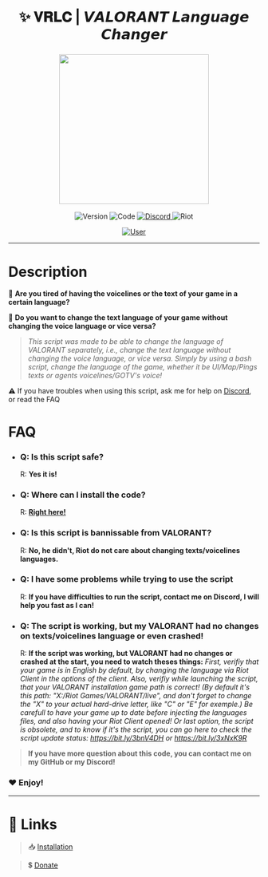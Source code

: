 <h1 align="center">
✨ 𝐕𝐑𝐋𝐂 | 𝙑𝘼𝙇𝙊𝙍𝘼𝙉𝙏 𝙇𝙖𝙣𝙜𝙪𝙖𝙜𝙚 𝘾𝙝𝙖𝙣𝙜𝙚𝙧
</h1>

<h3 align="center">
<img src= "https://imgur.com/yND2P47 alt="Logo" width="300" height="300""/>
</h3>

<p align="center">
<img alt="Version" src="https://img.shields.io/badge/STABLE 1.0-2C3237?style=for-the-badge&logo=github&logoColor=FFFFFF">
<img alt="Code" src="https://img.shields.io/badge/BASH-000000?style=for-the-badge&logo=Windows&logoColor=4F93CB">
<a href="https://discord.gg/sS7X8cPt62">
<img alt="Discord" src="https://img.shields.io/badge/DISCORD-304090?style=for-the-badge&logo=Discord&logoColor=FFFFFF">
</a>
<img alt="Riot" src="https://img.shields.io/badge/VALORANT-D32936?style=for-the-badge&logo=riot-games&logoColor=white">
</p>
<p align="center">
<a href="https://twitter.com/SKAREZ_Z">
<img alt="User" src="https://img.shields.io/badge/MADE WITH ❤ BY SKAREZ-FF5050?style=for-the-badge">
</a>
</p>

---
<h1 align="left">
Description
</h1>

🤔 **Are you tired of having the voicelines or the text of your game in a certain language?**

🔎 **Do you want to change the text language of your game without changing the voice language or vice versa?**

> *This script was made to be able to change the language of VALORANT separately, i.e., change the text language without changing the voice language, or vice versa.
Simply by using a bash script, change the language of the game, whether it be UI/Map/Pings texts or agents voicelines/GOTV's voice!*

⚠ If you have troubles when using this script, ask me for help on [Discord](https://discord.gg/sS7X8cPt62), or read the FAQ


<h1 align="left">
 FAQ
</h1>

- ### Q: Is this script safe?
  R: **Yes it is!**

- ### Q: Where can I install the code?
  R: **[Right here!](https://github.com/SKAREZ/VALORANT-LanguageChanger/releases/)**

- ### Q: Is this script is bannissable from VALORANT?
  R: **No, he didn't, Riot do not care about changing texts/voicelines languages.**


- ### Q: I have some problems while trying to use the script
  R: **If you have difficulties to run the script, contact me on Discord, I will help you fast as I can!**


- ### Q: The script is working, but my VALORANT had no changes on texts/voicelines language or even crashed!
  R: **If the script was working, but VALORANT had no changes or crashed at the start, you need to watch theses things:**
*First, verifiy that your game is in English by default, by changing the language via Riot Client in the options of the client.*
*Also, verifiy while launching the script, that your VALORANT installation game path is correct!*
*(By default it's this path: "X:/Riot Games/VALORANT/live", and don't forget to change the "X" to your actual hard-drive letter, like "C" or "E" for exemple.)*
*Be carefull to have your game up to date before injecting the languages files, and also having your Riot Client opened!*
*Or last option, the script is obsolete, and to know if it's the script, you can go here to check the script update status: https://bit.ly/3bnV4DH or https://bit.ly/3xNxK9R*


> **If you have more question about this code, you can contact me on my GitHub or my Discord!**
### ❤ Enjoy!

---

# 🔗 **Links**
  
> 📥 [Installation](https://github.com/SKAREZ/VALORANT-LanguageChanger/releases/)

> 💲 [Donate](https://www.youtube.com/watch?v=dQw4w9WgXcQ)
